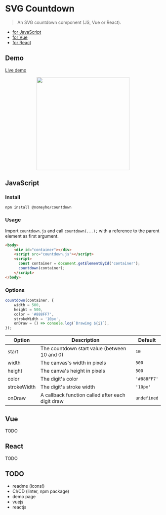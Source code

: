 # SVG Countdown
> An SVG countdown component (JS, Vue or React).

* [for JavaScript](#JavaScript)
* [for Vue](#Vue)
* [for React](#React)

## Demo
[Live demo](https://nomeyho.github.io/countdown/)

<p align="center">
    <img src="../docs/video.gif" width="300">
</p>

## JavaScript

### Install
```
npm install @nomeyho/countdown
```

### Usage
Import `countdown.js` and call `countdown(...);` with 
a reference to the parent element as first argument.

```html
<body>
    <div id="container"></div>
    <script src="countdown.js"></script>
    <script>
      const container = document.getElementById('container');
      countdown(container);
    </script>
</body>
```

### Options
```javascript
countdown(container, {
    width = 500,
    height = 500,
    color = '#888FF7',
    strokeWidth = '10px',
    onDraw = () => console.log(`Drawing ${i}`),
});
```
| Option | Description | Default |
|---|---|---|
| start | The countdown start value (between 10 and 0) | `10` |
| width | The canvas's width in pixels | `500` |
| height | The canva's height in pixels | `500` | 
| color | The digit's color | `'#888FF7'` |
| strokeWidth | The digit's stroke width | `'10px'` |
| onDraw | A callback function called after each digit draw | `undefined` |

## Vue
TODO

## React
TODO

## TODO
- readme (icons!)
- CI/CD (linter, npm package)
- demo page
- vuejs
- reactjs

